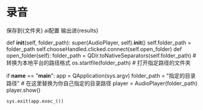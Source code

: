 # 录音
保存到{文件夹}
ai配置
输出进{results}

 def __init__(self, folder_path):
        super(AudioPlayer, self).__init__()
        self.folder_path = folder_path
        self.chooseHandled.clicked.connect(self.open_folder)
    def open_folder(self):
        folder_path = QDir.toNativeSeparators(self.folder_path)  # 转换为本地平台的路径格式
        os.startfile(folder_path)  # 打开指定路径的文件夹

if __name__ == "__main__":
    app = QApplication(sys.argv)
    folder_path = "指定的目录路径"  # 在这里替换为你自己指定的目录路径
    player = AudioPlayer(folder_path)
    player.show()

    sys.exit(app.exec_())